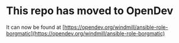 # This repo has moved to OpenDev

It can now be found at [https://opendev.org/windmill/ansible-role-borgmatic](https://opendev.org/windmill/ansible-role-borgmatic)
